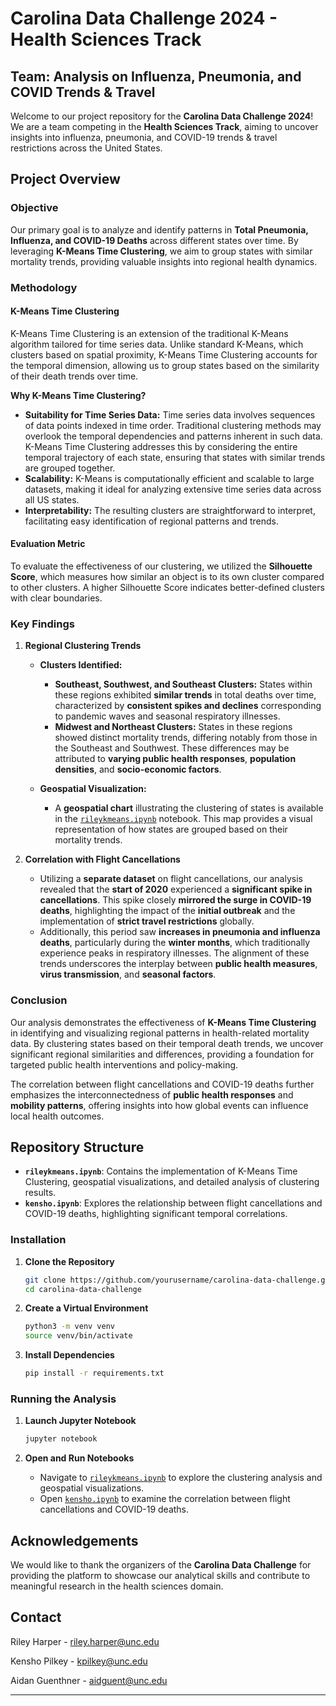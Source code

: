 # Carolina Data Challenge 2024 - Health Sciences Track

## Team: Analysis on Influenza, Pneumonia, and COVID Trends & Travel

Welcome to our project repository for the **Carolina Data Challenge 2024**! We are a team competing in the **Health Sciences Track**, aiming to uncover insights into influenza, pneumonia, and COVID-19 trends & travel restrictions across the United States.

## Project Overview

### **Objective**
Our primary goal is to analyze and identify patterns in **Total Pneumonia, Influenza, and COVID-19 Deaths** across different states over time. By leveraging **K-Means Time Clustering**, we aim to group states with similar mortality trends, providing valuable insights into regional health dynamics.

### **Methodology**

#### **K-Means Time Clustering**
K-Means Time Clustering is an extension of the traditional K-Means algorithm tailored for time series data. Unlike standard K-Means, which clusters based on spatial proximity, K-Means Time Clustering accounts for the temporal dimension, allowing us to group states based on the similarity of their death trends over time.

**Why K-Means Time Clustering?**
- **Suitability for Time Series Data:** Time series data involves sequences of data points indexed in time order. Traditional clustering methods may overlook the temporal dependencies and patterns inherent in such data. K-Means Time Clustering addresses this by considering the entire temporal trajectory of each state, ensuring that states with similar trends are grouped together.
- **Scalability:** K-Means is computationally efficient and scalable to large datasets, making it ideal for analyzing extensive time series data across all US states.
- **Interpretability:** The resulting clusters are straightforward to interpret, facilitating easy identification of regional patterns and trends.

#### **Evaluation Metric**
To evaluate the effectiveness of our clustering, we utilized the **Silhouette Score**, which measures how similar an object is to its own cluster compared to other clusters. A higher Silhouette Score indicates better-defined clusters with clear boundaries.

### **Key Findings**

1. **Regional Clustering Trends**
   - **Clusters Identified:**
     - **Southeast, Southwest, and Southeast Clusters:** States within these regions exhibited **similar trends** in total deaths over time, characterized by **consistent spikes and declines** corresponding to pandemic waves and seasonal respiratory illnesses.
     - **Midwest and Northeast Clusters:** States in these regions showed distinct mortality trends, differing notably from those in the Southeast and Southwest. These differences may be attributed to **varying public health responses**, **population densities**, and **socio-economic factors**.
   
   - **Geospatial Visualization:**
     - A **geospatial chart** illustrating the clustering of states is available in the [`rileykmeans.ipynb`](./rileykmeans.ipynb) notebook. This map provides a visual representation of how states are grouped based on their mortality trends.

2. **Correlation with Flight Cancellations**
   - Utilizing a **separate dataset** on flight cancellations, our analysis revealed that the **start of 2020** experienced a **significant spike in cancellations**. This spike closely **mirrored the surge in COVID-19 deaths**, highlighting the impact of the **initial outbreak** and the implementation of **strict travel restrictions** globally.
   - Additionally, this period saw **increases in pneumonia and influenza deaths**, particularly during the **winter months**, which traditionally experience peaks in respiratory illnesses. The alignment of these trends underscores the interplay between **public health measures**, **virus transmission**, and **seasonal factors**.

### **Conclusion**
Our analysis demonstrates the effectiveness of **K-Means Time Clustering** in identifying and visualizing regional patterns in health-related mortality data. By clustering states based on their temporal death trends, we uncover significant regional similarities and differences, providing a foundation for targeted public health interventions and policy-making.

The correlation between flight cancellations and COVID-19 deaths further emphasizes the interconnectedness of **public health responses** and **mobility patterns**, offering insights into how global events can influence local health outcomes.

## Repository Structure

- **`rileykmeans.ipynb`**: Contains the implementation of K-Means Time Clustering, geospatial visualizations, and detailed analysis of clustering results.
- **`kensho.ipynb`**: Explores the relationship between flight cancellations and COVID-19 deaths, highlighting significant temporal correlations.

### **Installation**
1. **Clone the Repository**
   ```bash
   git clone https://github.com/yourusername/carolina-data-challenge.git
   cd carolina-data-challenge
   ```

2. **Create a Virtual Environment**
   ```bash
   python3 -m venv venv
   source venv/bin/activate
   ```

3. **Install Dependencies**
   ```bash
   pip install -r requirements.txt
   ```

### **Running the Analysis**
1. **Launch Jupyter Notebook**
   ```bash
   jupyter notebook
   ```

2. **Open and Run Notebooks**
   - Navigate to [`rileykmeans.ipynb`](./rileykmeans.ipynb) to explore the clustering analysis and geospatial visualizations.
   - Open [`kensho.ipynb`](./flight_cancellations_analysis.ipynb) to examine the correlation between flight cancellations and COVID-19 deaths.

## Acknowledgements
We would like to thank the organizers of the **Carolina Data Challenge** for providing the platform to showcase our analytical skills and contribute to meaningful research in the health sciences domain.

## Contact

Riley Harper - riley.harper@unc.edu

Kensho Pilkey - kpilkey@unc.edu

Aidan Guenthner - aidguent@unc.edu

---
